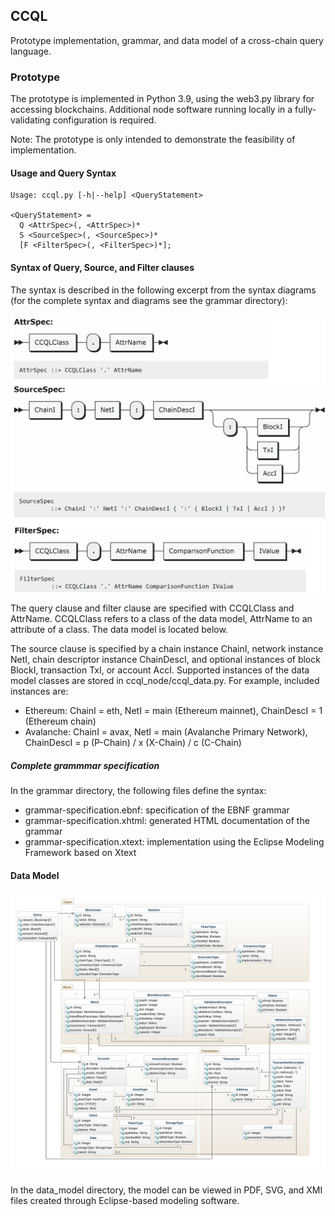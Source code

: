 ## CCQL

Prototype implementation, grammar, and data model of a cross-chain query language.

### Prototype

The prototype is implemented in Python 3.9, using the web3.py library for accessing blockchains. Additional node software running locally in a fully-validating configuration is required.

Note: The prototype is only intended to demonstrate the feasibility of implementation.

#### Usage and Query Syntax

```
Usage: ccql.py [-h|--help] <QueryStatement>

<QueryStatement> =
  Q <AttrSpec>(, <AttrSpec>)*
  S <SourceSpec>(, <SourceSpec>)*
  [F <FilterSpec>(, <FilterSpec>)*];

```
#### Syntax of Query, Source, and Filter clauses 

The syntax is described in the following excerpt from the syntax diagrams (for the complete syntax and diagrams see the grammar directory):

<img src="https://github.com/fhaer/CCQL/blob/main/syntax_diagram_excerpt.png?raw=true" data-canonical-src="https://github.com/fhaer/CCQL/blob/main/syntax_diagram_excerpt.png?raw=true" width="550" />

The query clause and filter clause are specified with CCQLClass and AttrName. CCQLClass refers to a class of the data model, AttrName to an attribute of a class. The data model is located below.

The source clause is specified by a chain instance ChainI, network instance NetI, chain descriptor instance ChainDescI, and optional instances of block BlockI, transaction TxI, or account AccI. Supported instances of the data model classes are stored in ccql_node/ccql_data.py. For example, included instances are: 
- Ethereum: ChainI = eth, NetI = main (Ethereum mainnet), ChainDescI = 1 (Ethereum chain)
- Avalanche: ChainI = avax, NetI = main (Avalanche Primary Network), ChainDescI = p (P-Chain) / x (X-Chain) / c (C-Chain) 

##### Complete grammmar specification

In the grammar directory, the following files define the syntax:

- grammar-specification.ebnf: specification of the EBNF grammar
- grammar-specification.xhtml: generated HTML documentation of the grammar
- grammar-specification.xtext: implementation using the Eclipse Modeling Framework based on Xtext

#### Data Model

![Data Model](https://github.com/fhaer/CCQL/blob/main/data_model/ccql-data-model.svg?raw=true)

In the data_model directory, the model can be viewed in PDF, SVG, and XMI files created through Eclipse-based modeling software.

